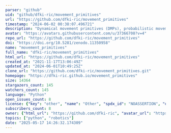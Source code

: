 ```yaml
---
parser: "github"
uid: "github/dfki-ric/movement_primitives"
url: "https://github.com/dfki-ric/movement_primitives"
timestamp: "2024-06-02 00:38:07.496721"
description: "Dynamical movement primitives (DMPs), probabilistic movement primitives (ProMPs), and spatially coupled bimanual DMPs for imitation learning."
avatar: "https://avatars.githubusercontent.com/u/37366708?v=4"
repo_url: "https://github.com/dfki-ric/movement_primitives"
doi: "https://doi.org/10.5281/zenodo.11350958"
name: "movement_primitives"
full_name: "dfki-ric/movement_primitives"
html_url: "https://github.com/dfki-ric/movement_primitives"
created_at: "2021-11-17T13:06:49Z"
updated_at: "2024-06-01T10:49:25Z"
clone_url: "https://github.com/dfki-ric/movement_primitives.git"
homepage: "https://dfki-ric.github.io/movement_primitives"
size: 14364
stargazers_count: 145
watchers_count: 145
language: "Python"
open_issues_count: 8
license: {"key": "other", "name": "Other", "spdx_id": "NOASSERTION", "url": null, "node_id": "MDc6TGljZW5zZTA="}
subscribers_count: 8
owner: {"html_url": "https://github.com/dfki-ric", "avatar_url": "https://avatars.githubusercontent.com/u/37366708?v=4", "login": "dfki-ric", "type": "Organization"}
topics: ["python", "robotics"]
date: "2025-05-17 14:26:32.174309"
---
```


